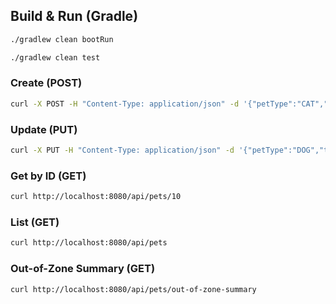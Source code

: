 ## Build & Run (Gradle)

```bash
./gradlew clean bootRun
```

```bash
./gradlew clean test
```

### Create (POST)
```bash
curl -X POST -H "Content-Type: application/json" -d '{"petType":"CAT","trackerType":"SMALL","ownerId":123,"inZone":false,"lostTracker":false}' http://localhost:8080/api/pets
```

### Update (PUT)
```bash
curl -X PUT -H "Content-Type: application/json" -d '{"petType":"DOG","trackerType":"MEDIUM","ownerId":123,"inZone":true}' http://localhost:8080/api/pets/10
```

### Get by ID (GET)
```bash
curl http://localhost:8080/api/pets/10
```

### List (GET)
```bash
curl http://localhost:8080/api/pets
```

### Out-of-Zone Summary (GET)
```bash
curl http://localhost:8080/api/pets/out-of-zone-summary
```